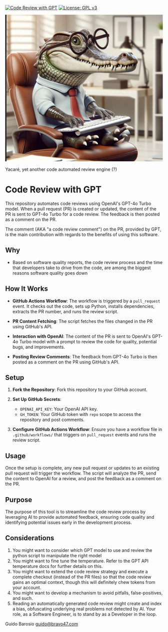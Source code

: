 [![Code Review with GPT](https://github.com/gubaros/ai-cr/actions/workflows/cia.yml/badge.svg)](https://github.com/gubaros/ai-cr/actions/workflows/cia.yml)
[![License: GPL v3](https://img.shields.io/badge/License-GPLv3-blue.svg)](https://www.gnu.org/licenses/gpl-3.0)

![Yacaré](images/yacare.png)


Yacaré, yet another code automated review engine (?)

# Code Review with GPT

This repository automates code reviews using OpenAI's GPT-4o Turbo model. When a pull request (PR) is created or updated, the content of the PR is sent to GPT-4o Turbo for a code review. The feedback is then posted as a comment on the PR.

The comment (AKA "a code review comment") on the PR, provided by GPT, is the main contribution with regards to the benefits of using this software. 

## Why 

- Based on software quality reports, the code review process and the time that developers take to drive from the code, are among the biggest reasons software quality goes down

## How It Works

- **GitHub Actions Workflow**: The workflow is triggered by a `pull_request` event. It checks out the code, sets up Python, installs dependencies, extracts the PR number, and runs the review script.

- **PR Content Fetching**: The script fetches the files changed in the PR using GitHub's API.

- **Interaction with OpenAI**: The content of the PR is sent to OpenAI's GPT-4o Turbo model with a prompt to review the code for quality, potential bugs, and improvements.

- **Posting Review Comments**: The feedback from GPT-4o Turbo is then posted as a comment on the PR using GitHub's API.

## Setup

1. **Fork the Repository**: Fork this repository to your GitHub account.

2. **Set Up GitHub Secrets**:
   - `OPENAI_API_KEY`: Your OpenAI API key.
   - `GH_TOKEN`: Your GitHub token with `repo` scope to access the repository and post comments.

3. **Configure GitHub Actions Workflow**: Ensure you have a workflow file in `.github/workflows/` that triggers on `pull_request` events and runs the review script.

## Usage

Once the setup is complete, any new pull request or updates to an existing pull request will trigger the workflow. The script will analyze the PR, send the content to OpenAI for a review, and post the feedback as a comment on the PR.

## Purpose

The purpose of this tool is to streamline the code review process by leveraging AI to provide automated feedback, ensuring code quality and identifying potential issues early in the development process. 

## Considerations 

1. You might want to consider which GPT model to use and review the python script to manipulate the right model 
2. You might want to fine tune the temperature. Refer to the GPT API temperature docs for further details on this. 
3. You might want to extend the code review strategy and execute a complete checkout (instead of the PR files) so that the code review gains an optimal context, though this will definitely chew tokens from your account.
4. You might want to develop a mechanism to avoid pitfalls, false-positives, and such.
5. Reading an automatically generated code review might create and index a bias, obfuscating underlying real problems not detected by AI. Your role, as a Software Engineer, is to stand by as a Developer in the loop. 

Guido Barosio <guido@bravo47.com>
